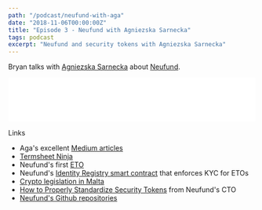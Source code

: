 ```yaml
---
path: "/podcast/neufund-with-aga"
date: "2018-11-06T00:00:00Z"
title: "Episode 3 - Neufund with Agniezska Sarnecka"
tags: podcast
excerpt: "Neufund and security tokens with Agniezska Sarnecka"
---
```


Bryan talks with [Agniezska Sarnecka](https://twitter.com/vanilizer) about [Neufund](https://neufund.org).

<iframe style="border: none" src="//html5-player.libsyn.com/embed/episode/id/7653899/height/90/theme/custom/autoplay/no/autonext/no/thumbnail/yes/preload/no/no_addthis/no/direction/backward/render-playlist/no/custom-color/87A93A/" height="90" width="100%" scrolling="no"  allowfullscreen webkitallowfullscreen mozallowfullscreen oallowfullscreen msallowfullscreen></iframe>

Links

* Aga's excellent [Medium articles](https://medium.com/@agnieszkasa)
* [Termsheet Ninja](https://termsheet.ninja/)
* Neufund's first [ETO](https://blog.neufund.org/first-ever-public-offering-of-equity-on-blockchain-86d8e27c477f)
* Neufund's [Identity Registry smart contract](https://etherscan.io/address/0x98b2d718d96f956d1cdeda013cfd67a797928b13#code) that enforces KYC for ETOs
* [Crypto legislation in Malta](https://www.ccmalta.com/news/malta-blockchain-crypto-legislation)
* [How to Properly Standardize Security Tokens](https://blog.neufund.org/good-protocols-how-to-properly-standardize-security-tokens-95ff83c81c4a) from Neufund's CTO
* [Neufund's Github repositories](https://github.com/neufund)

